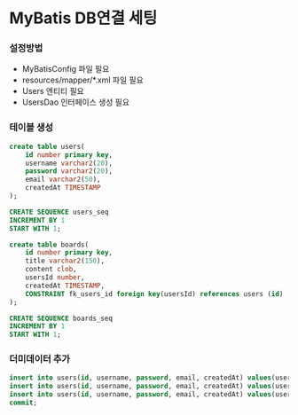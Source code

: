 # MyBatis DB연결 세팅

### 설정방법
- MyBatisConfig 파일 필요
- resources/mapper/*.xml 파일 필요
- Users 엔티티 필요
- UsersDao 인터페이스 생성 필요

### 테이블 생성

```sql
create table users(
    id number primary key,
    username varchar2(20),
    password varchar2(20),
    email varchar2(50),
    createdAt TIMESTAMP
);

CREATE SEQUENCE users_seq 
INCREMENT BY 1 
START WITH 1;

create table boards(
    id number primary key,
    title varchar2(150),
    content clob,
    usersId number,
    createdAt TIMESTAMP,
    CONSTRAINT fk_users_id foreign key(usersId) references users (id)
);

CREATE SEQUENCE boards_seq 
INCREMENT BY 1 
START WITH 1;

```

### 더미데이터 추가
```sql
insert into users(id, username, password, email, createdAt) values(users_seq.nextval, 'ssar', '1234', 'ssar@nate.com', sysdate);
insert into users(id, username, password, email, createdAt) values(users_seq.nextval, 'cos', '1234', 'cos@nate.com', sysdate);
insert into users(id, username, password, email, createdAt) values(users_seq.nextval, 'hong', '1234', 'hong@nate.com', sysdate);
commit;
```